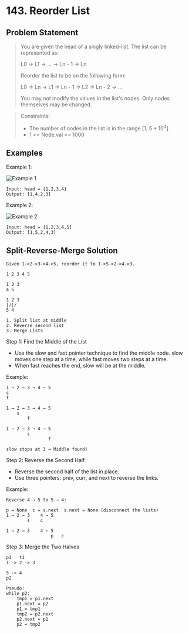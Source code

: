 # 143. Reorder List

## Problem Statement

> You are given the head of a singly linked-list. The list can be represented as:
>
> L0 → L1 → … → Ln - 1 → Ln
>
> Reorder the list to be on the following form:
>
> L0 → Ln → L1 → Ln - 1 → L2 → Ln - 2 → …
>
> You may not modify the values in the list's nodes. Only nodes themselves may be changed.

> Constraints:
>
> - The number of nodes in the list is in the range [1, 5 * 10<sup>4</sup>].
> - 1 <= Node.val <= 1000

## Examples

Example 1:

![Example 1](https://assets.leetcode.com/uploads/2021/03/04/reorder1linked-list.jpg)

```
Input: head = [1,2,3,4]
Output: [1,4,2,3]
```

Example 2:

![Example 2](https://assets.leetcode.com/uploads/2021/03/09/reorder2-linked-list.jpg)

```
Input: head = [1,2,3,4,5]
Output: [1,5,2,4,3]
```

## Split-Reverse-Merge Solution

```
Given 1->2->3->4->5, reorder it to 1->5->2->4->3.

1 2 3 4 5

1 2 3
4 5

1 2 3
|/|/
5 4

1. Split list at middle
2. Reverse second list
3. Merge Lists
```

Step 1: Find the Middle of the List

- Use the slow and fast pointer technique to find the middle node.
  slow moves one step at a time, while fast moves two steps at a time.
- When fast reaches the end, slow will be at the middle.

Example:

```
1 → 2 → 3 → 4 → 5
s
f

1 → 2 → 3 → 4 → 5
    s
        f

1 → 2 → 3 → 4 → 5
        s
                f

slow stops at 3 → Middle found!
```

Step 2: Reverse the Second Half

- Reverse the second half of the list in place.
- Use three pointers: prev, curr, and next to reverse the links.

Example:

```
Reverse 4 → 5 to 5 → 4:

p = None  c = s.next  s.next = None (disconnect the lists)
1 → 2 → 3    4 → 5
        s    c

1 → 2 → 3    4 ← 5
                 p   c
```

Step 3: Merge the Two Halves

```
p1   t1
1 -> 2 -> 3

5 -> 4
p2

Pseudo:
while p2:
    tmp1 = p1.next
    p1.next = p2
    p1 = tmp1
    tmp2 = p2.next
    p2.next = p1
    p2 = tmp2
```

